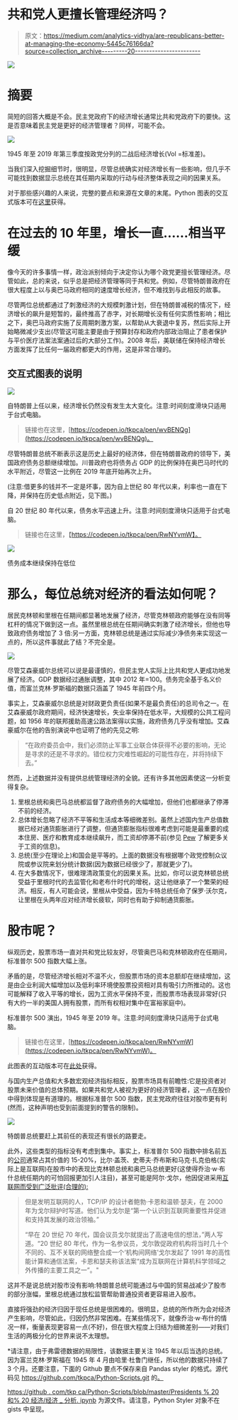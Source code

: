 # 共和党人更擅长管理经济吗？

> 原文：<https://medium.com/analytics-vidhya/are-republicans-better-at-managing-the-economy-5445c76166da?source=collection_archive---------20----------------------->

![](img/d71e9ba6cfd01d4d94df77ff48f75c86.png)

# 摘要

简短的回答大概是不会。民主党政府下的经济增长通常比共和党政府下的要快。这是否意味着民主党是更好的经济管理者？同样，可能不会。

![](img/c635a865dcf230c364d71f485912c8ac.png)

1945 年至 2019 年第三季度按政党分列的二战后经济增长(Vol =标准差)。

当我们深入挖掘细节时，很明显，尽管总统确实对经济增长有一些影响，但几乎不可能找到数据显示总统在其任期内采取的行动与经济整体表现之间的因果关系。

对于那些感兴趣的人来说，完整的要点和来源在文章的末尾。Python 图表的交互式版本可在[这里](https://drive.google.com/drive/folders/1sxeLx1cTlNHBSm4c9JhzKlI_wgy0zGaK?usp=sharing)获得。

# 在过去的 10 年里，增长一直……相当平缓

像今天的许多事情一样，政治派别倾向于决定你认为哪个政党更擅长管理经济。尽管如此，总的来说，似乎总是把经济管理等同于共和党。例如，尽管特朗普政府在很大程度上以与奥巴马政府相同的速度增长经济，但不难找到与此相反的故事。

尽管两位总统都通过了刺激经济的大规模刺激计划，但在特朗普减税的情况下，经济增长的飙升是短暂的，最终推高了赤字，对长期增长没有任何实质性影响；相比之下，奥巴马政府实施了反周期刺激方案，以帮助从大衰退中复苏，然后实际上开始略微减少支出(尽管这可能主要是由于预算封存和政府内部政治阻止了患者保护与平价医疗法案法案通过后的大部分工作)。2008 年后，美联储在保持经济增长方面发挥了比任何一届政府都更大的作用，这是非常合理的。

## 交互式图表的说明

![](img/357befb3fab6ab8e70d0df056251ec4c.png)

自特朗普上任以来，经济增长仍然没有发生太大变化。注意:时间刻度滑块只适用于台式电脑。

> 链接也在这里，[https://codepen.io/tkpca/pen/wvBENQg](https://codepen.io/tkpca/pen/wvBENQg)。

尽管特朗普总统不断表示这是历史上最好的经济体，但在特朗普政府的领导下，美国政府债务总额继续增加。川普政府也将债务占 GDP 的比例保持在奥巴马时代的水平附近，尽管这一比例在 2019 年底开始再次上升。

(注意:借更多的钱并不一定是坏事，因为自上世纪 80 年代以来，利率也一直在下降，并保持在历史低点附近，见下图。)

自 20 世纪 80 年代以来，债务水平迅速上升。注意:时间刻度滑块只适用于台式电脑。

> 链接也在这里，【https://codepen.io/tkpca/pen/RwNYvmW】。

![](img/8882060551b3ad0cc5ba5cc53c9fff68.png)

债务成本继续保持在低位

# 那么，每位总统对经济的看法如何呢？

居民克林顿和里根在任期间都显著地发展了经济，尽管克林顿政府能够在没有同等杠杆的情况下做到这一点。虽然里根总统在任期间确实刺激了经济增长，但他也导致政府债务增加了 3 倍:另一方面，克林顿总统是通过实际减少净债务来实现这一点的，所以这件事就此了结？不完全是。

![](img/df708f539882b4406f52f3cc3acd2725.png)

尽管艾森豪威尔总统可以说是最谨慎的，但民主党人实际上比共和党人更成功地发展了经济。GDP 数据经过通胀调整，其中 2012 年=100。债务完全基于名义价值，而富兰克林·罗斯福的数据只涵盖了 1945 年前四个月。

事实上，艾森豪威尔总统是对财政更负责任(如果不是最负责任)的总司令之一。在艾森豪威尔政府期间，经济快速增长，失业率保持在低水平，大规模的公共工程问题，如 1956 年的联邦援助高速公路法案得以实施，政府债务几乎没有增加。艾森豪威尔在他的告别演说中也证明了他的先见之明:

> “在政府委员会中，我们必须防止军事工业联合体获得不必要的影响，无论是寻求的还是不寻求的。错位权力灾难性崛起的可能性存在，并将持续下去。”

然而，上述数据并没有提供总统管理经济的全貌。还有许多其他因素使这一分析变得复杂。

1.  里根总统和奥巴马总统都监督了政府债务的大幅增加，但他们也都继承了停滞不前的经济。
2.  总体增长忽略了经济不平等和生活成本等细微差别。虽然上述国内生产总值数据已经对通货膨胀进行了调整，但通货膨胀指标很难考虑到可能是最重要的成本住房、医疗和教育成本继续飙升，而工资却停滞不前(参见 [Pew](https://www.pewresearch.org/fact-tank/2018/08/07/for-most-us-workers-real-wages-have-barely-budged-for-decades/) 了解更多关于工资的信息)。
3.  总统(至少在理论上)和国会是平等的。上面的数据没有根据哪个政党控制众议院或参议院来划分统计数据(因为数据已经很少了，那就更少了)。
4.  在大多数情况下，很难理清政策变化的因果关系。比如，你可以说克林顿总统受益于里根时代的去监管化和老布什时代的增税，这让他继承了一个繁荣的经济。相反，有人可能会说，里根从中受益，因为卡特总统任命了保罗·沃尔克，让里根在头两年应对经济增长疲软，同时也有助于抑制通货膨胀。

# 股市呢？

纵观历史，股票市场一直对共和党比较友好，尽管奥巴马和克林顿政府在任期间，标准普尔 500 指数大幅上涨。

矛盾的是，尽管经济增长相对不温不火，但股票市场的资本总额却在继续增加，这是由企业利润大幅增加以及低利率环境使股票投资相对具有吸引力所推动的。这也可能解释了收入平等的增长，因为工资水平保持不变，而股票市场表现非常好(只有大约一半的美国人拥有股票，而所有权相对集中在富裕家庭中)。

标准普尔 500 演出，1945 年至 2019 年。注意:时间刻度滑块只适用于台式电脑。

> 链接也在这里，[https://codepen.io/tkpca/pen/RwNYvmW](https://codepen.io/tkpca/pen/RwNYvmW)。

此图表的互动版本可在[此处](https://drive.google.com/open?id=1E8UwR58XJl8IWsOWwoHcfLi4_-8R-fXM)获得。

与国内生产总值和大多数宏观经济指标相反，股票市场具有前瞻性:它是投资者对股票未来价值的总体预期。如果共和党人被视为更好的经济管理者，这一点在股价中得到体现是有道理的。根据标准普尔 500 指数，民主党政府往往对股市更有利(然而，这种声明也受到前面提到的警告的限制)。

![](img/67e337ee3e990b58c836b34a355f63c7.png)

特朗普总统要赶上其前任的表现还有很长的路要走。

此外，这些类型的指标没有考虑到集中。事实上，标准普尔 500 指数中排名前五的[公司](https://www.bloomberg.com/news/articles/2020-01-13/big-companies-have-never-dominated-the-s-p-500-like-they-do-now)通常占其价值的 15-20%，比尔·盖茨、史蒂夫·乔布斯和马克·扎克伯格(实际上是互联网)在股市中的表现比克林顿总统和奥巴马总统更好(这使得乔治·w·布什总统任期内的可怕回报更加引人注目)，甚至可能是阿尔·戈尔，他因促进采用[互联网而受到广泛批评(合理的):](https://www.vox.com/2014/6/16/18076282/the-internet)

> 但是发明互联网的人，TCP/IP 的设计者鲍勃·卡恩和温顿·瑟夫，在 2000 年为戈尔辩护时写道。他们认为戈尔是“第一个认识到互联网重要性并促进和支持其发展的政治领袖。”
> 
> “早在 20 世纪 70 年代，国会议员戈尔就提出了高速电信的想法，”两人写道。“20 世纪 80 年代，作为一名参议员，戈尔敦促政府机构将当时几十个不同的、互不关联的网络整合成一个‘机构间网络’戈尔发起了 1991 年的高性能计算和通信法案，卡恩和瑟夫称该法案“成为互联网在计算机科学领域之外传播的主要工具之一”。"

这并不是说总统对股市没有影响:特朗普总统可能通过与中国的贸易战减少了股市的部分涨幅，里根总统通过放松监管帮助普通投资者更容易进入股市。

直接将强劲的经济归因于现任总统是很困难的。很明显，总统的所作所为会对经济产生影响，尽管如此，归因仍然非常困难。在某些情况下，就像乔治·w·布什的情况一样，衡量表现更容易一点(不好)，但在很大程度上归结为细微差别——对我们生活的两极分化的世界来说不太理想。

*请注意，由于弗雷德数据的局限性，该数据主要关注 1945 年以后当选的总统。因为富兰克林·罗斯福在 1945 年 4 月由哈里·杜鲁门继任，所以他的数据只持续了 3 个月。还要注意，下面的 Github 要点不保存来自 Pandas styler 的格式。源代码见 https://github.com/tkpca/Python-Scripts.git 的[。](https://github.com/tkpca/Python-Scripts.git)

[https://github . com/tkp ca/Python-Scripts/blob/master/Presidents % 20 和% 20 经济/经济 _ 分析. ipynb](https://github.com/tkpca/Python-Scripts/blob/master/Presidents%20and%20the%20Economy/Economic_Analysis.ipynb) 为源文件。请注意，Python Styler 对象不在 gists 中呈现。